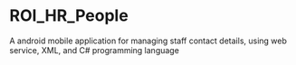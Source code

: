 # ROI_HR_People
 A android mobile application for managing staff contact details, using web service, XML, and C# programming language
